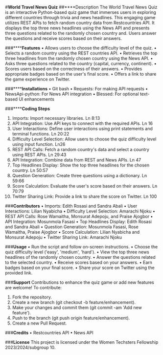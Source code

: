 #**World Travel News Quiz**
##****Description
The World Travel News Quiz is an interactive Python-based quiz game that immerses users in exploring different countries through trivia and news headlines. This engaging game utilizes REST APIs to fetch random country data from Restcountries API. It displays the top three news headlines using the News API and  presents three questions related to the randomly chosen country and. Users answer the questions and receive scores based on their answers.

###******Features**
•	Allows users to choose the difficulty level of the quiz.
•	Selects a random country using the REST countries API.
•	Retrieves the top three headlines from the randomly chosen country using the News API. 
•	Asks three questions related to the country (capital, currency, continent).
•	Scores users based on the correctness of their answers.
•	Provides appropriate badges based on the user's final score.
•	Offers a link to share the game experience on Twitter.

###******Installations**
•	Git bash
•	Requests: For making API requests
•	NewsApi-python: For News API integration
•	Blessed: For optional text-based UI enhancements

###******Coding Steps**
1.	Imports: Import necessary libraries. Ln 8:13
2.	API Integration: Use API keys to connect with the required APIs.   Ln 16
3.	User Interactions: Define user interactions using print statements and terminal functions.  Ln 20:22
4.	Difficulty Level Selection: Allow users to choose the quiz difficulty level using input function. Ln26
5.	REST API Calls: Fetch a random country's data and select a country using REST APIs.   Ln 29:43
6.	API Integration: Combine data from REST and News APIs.   Ln 47
7.	Top Headlines Display: Show the top three headlines for the chosen country.   Ln 50:57
8.	Question Generation: Create three questions using a dictionary. Ln 59:66
9.	Score Calculation: Evaluate the user's score based on their answers. Ln 70:79
10.	Twitter Sharing Link: Provide a link to share the score on Twitter. Ln 100

###**Contributors**
•	Imports: Edith Rosasi and Sandra Abali
•	User Interactions: Lilian Nyabicha
•	Difficulty Level Selection: Amarachi Njoku
•	REST API Calls: Rose Wamaitha, Monsurat Adepoju, and Praise Ajogbor
•	API Integration: Mosunmola Fasasi
•	Top Headlines Display: Edith Rosasi and Sandra Abali
•	Question Generation: Mosunmola Fasasi, Rose Wamaitha, Praise Ajogbor
•	Score Calculation: Lilian Nyabicha and Monsurat Adepoju
•	Twitter Sharing Link: Amarachi Njoku

###**Usage**
•	Run the script and follow on-screen instructions.
•	Choose the quiz difficulty level ('easy', 'medium', 'hard').
•	View the top three news headlines of the randomly chosen country.
•	Answer the questions related to the selected country.
•	Receive scores based on your answers.
•	Earn badges based on your final score.
•	Share your score on Twitter using the provided link.

###**Support**
Contributions to enhance the quiz game or add new features are welcome! To contribute:
1.	Fork the repository.
2.	Create a new branch (git checkout -b feature/enhancement).
3.	Make your changes and commit them (git commit -am 'Add new feature').
4.	Push to the branch (git push origin feature/enhancement).
5.	Create a new Pull Request.

###**Credits**
•	Restcountries API
•	News API

###**License**
This project is licensed under the Women Techsters Fellowship 2023/2024/subgroup 10.

